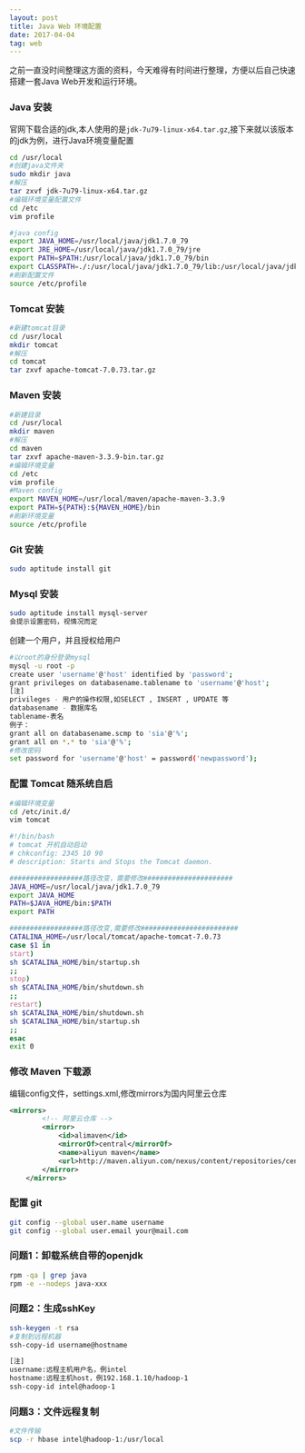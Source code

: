 ```yaml
---
layout: post
title: Java Web 环境配置
date: 2017-04-04
tag: web
---
```


之前一直没时间整理这方面的资料，今天难得有时间进行整理，方便以后自己快速搭建一套Java Web开发和运行环境。

### Java 安装

官网下载合适的jdk,本人使用的是`jdk-7u79-linux-x64.tar.gz`,接下来就以该版本的jdk为例，进行Java环境变量配置

```bash
cd /usr/local
#创建java文件夹
sudo mkdir java
#解压
tar zxvf jdk-7u79-linux-x64.tar.gz
#编辑环境变量配置文件
cd /etc
vim profile

#java config
export JAVA_HOME=/usr/local/java/jdk1.7.0_79
export JRE_HOME=/usr/local/java/jdk1.7.0_79/jre
export PATH=$PATH:/usr/local/java/jdk1.7.0_79/bin
export CLASSPATH=./:/usr/local/java/jdk1.7.0_79/lib:/usr/local/java/jdk1.7.0_79/jre/lib
#刷新配置文件
source /etc/profile
```

### Tomcat 安装

```bash
#新建tomcat目录
cd /usr/local
mkdir tomcat
#解压
cd tomcat
tar zxvf apache-tomcat-7.0.73.tar.gz
```

### Maven 安装

```bash
#新建目录
cd /usr/local
mkdir maven
#解压
cd maven
tar zxvf apache-maven-3.3.9-bin.tar.gz
#编辑环境变量
cd /etc
vim profile
#Maven config
export MAVEN_HOME=/usr/local/maven/apache-maven-3.3.9
export PATH=${PATH}:${MAVEN_HOME}/bin
#刷新环境变量
source /etc/profile
```

### Git 安装

```bash
sudo aptitude install git
```

### Mysql 安装

```bash
sudo aptitude install mysql-server
会提示设置密码，视情况而定
```
创建一个用户，并且授权给用户

```bash
#以root的身份登录mysql
mysql -u root -p
create user 'username'@'host' identified by 'password'; 
grant privileges on databasename.tablename to 'username'@'host';
[注]
privileges - 用户的操作权限,如SELECT , INSERT , UPDATE 等
databasename - 数据库名
tablename-表名
例子：
grant all on databasename.scmp to 'sia'@'%';
grant all on *.* to 'sia'@'%';
#修改密码
set password for 'username'@'host' = password('newpassword');
```

### 配置 Tomcat 随系统自启

```bash
#编辑环境变量
cd /etc/init.d/
vim tomcat

#!/bin/bash
# tomcat 开机自动启动
# chkconfig: 2345 10 90  
# description: Starts and Stops the Tomcat daemon. 

##################路径改变，需要修改######################
JAVA_HOME=/usr/local/java/jdk1.7.0_79
export JAVA_HOME
PATH=$JAVA_HOME/bin:$PATH
export PATH 

##################路径改变,需要修改########################
CATALINA_HOME=/usr/local/tomcat/apache-tomcat-7.0.73
case $1 in
start)
sh $CATALINA_HOME/bin/startup.sh
;;
stop)
sh $CATALINA_HOME/bin/shutdown.sh
;;
restart)
sh $CATALINA_HOME/bin/shutdown.sh
sh $CATALINA_HOME/bin/startup.sh
;;
esac
exit 0
```

### 修改 Maven 下载源

编辑config文件，settings.xml,修改mirrors为国内阿里云仓库

```xml
<mirrors>
        <!-- 阿里云仓库 -->
        <mirror>
            <id>alimaven</id>
            <mirrorOf>central</mirrorOf>
            <name>aliyun maven</name>
            <url>http://maven.aliyun.com/nexus/content/repositories/central/</url>
        </mirror>
    </mirrors>
```

### 配置 git

```bash
git config --global user.name username
git config --global user.email your@mail.com
```

### 问题1：卸载系统自带的openjdk

```bash
rpm -qa | grep java
rpm -e --nodeps java-xxx
```

### 问题2：生成sshKey

```bash
ssh-keygen -t rsa
#复制到远程机器
ssh-copy-id username@hostname

[注]
username:远程主机用户名，例intel
hostname:远程主机host，例192.168.1.10/hadoop-1
ssh-copy-id intel@hadoop-1
```

### 问题3：文件远程复制

```bash
#文件传输
scp -r hbase intel@hadoop-1:/usr/local
```
